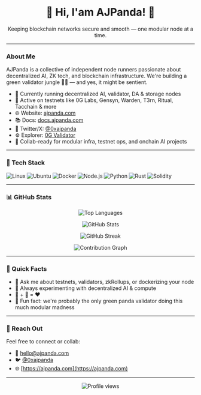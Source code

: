 <!-- Banner -->
<h1 align="center">👋 Hi, I'am AJPanda! 🐼</h1>
<p align="center">
  Keeping blockchain networks secure and smooth — one modular node at a time.
</p>

---

###  About Me

AJPanda is a collective of independent node runners passionate about decentralized AI, ZK tech, and blockchain infrastructure. We're building a green validator jungle 🐼🌱 — and yes, it might be sentient.

- 🔭 Currently running decentralized AI, validator, DA & storage nodes  
- 🧪 Active on testnets like 0G Labs, Gensyn, Warden, T3rn, Ritual, Tacchain & more  
- 🌐 Website: [ajpanda.com](https://www.ajpanda.com)  
- 📚 Docs: [docs.ajpanda.com](https://docs.ajpanda.com)  
- 🐤 Twitter/X: [@0xajpanda](https://twitter.com/0xajpanda)  
- ⚙️ Explorer: [0G Validator](https://0g.exploreme.pro/validators/0gvaloper1f8r094wg230yrzzgf95ux85lw7qgqqgug70s2f)  
- 🤝 Collab-ready for modular infra, testnet ops, and onchain AI projects  

---

### 🧰 Tech Stack

![Linux](https://img.shields.io/badge/Linux-%23007ACC.svg?style=flat&logo=linux&logoColor=white)
![Ubuntu](https://img.shields.io/badge/Ubuntu-E95420?style=flat&logo=ubuntu&logoColor=white)
![Docker](https://img.shields.io/badge/Docker-2496ED?style=flat&logo=docker&logoColor=white)
![Node.js](https://img.shields.io/badge/Node.js-43853D?style=flat&logo=node.js&logoColor=white)
![Python](https://img.shields.io/badge/Python-3776AB?style=flat&logo=python&logoColor=white)
![Rust](https://img.shields.io/badge/Rust-000000?style=flat&logo=rust&logoColor=white)
![Solidity](https://img.shields.io/badge/Solidity-%23363636.svg?style=flat&logo=solidity&logoColor=white)

---

### 📊 GitHub Stats


<p align="center">
  <img src="https://github-readme-stats.vercel.app/api/top-langs/?username=0xAJPanda&layout=compact&theme=radical" alt="Top Languages" />
</p>

<p align="center">
  <img src="https://github-readme-stats.vercel.app/api?username=0xAJPanda&show_icons=true&theme=radical" alt="GitHub Stats" />
</p>

<p align="center">
  <img src="https://github-readme-streak-stats.herokuapp.com?user=0xAJPanda&theme=radical&hide_border=false" alt="GitHub Streak" />
</p>

<p align="center">
  <img src="https://github-profile-summary-cards.vercel.app/api/cards/profile-details?username=0xAJPanda&theme=radical" alt="Contribution Graph" />
</p>

---

### 💬 Quick Facts

- 🤖 Ask me about testnets, validators, zkRollups, or dockerizing your node  
- 🧪 Always experimenting with decentralized AI & compute  
- 🐼 + 🪿 = ❤️  
- 💚 Fun fact: we're probably the only green panda validator doing this much modular madness

---

### 📨 Reach Out

Feel free to connect or collab:

- 💌 [hello@ajpanda.com](mailto:hello@ajpanda.com)  
- 🐦 [@0xajpanda](https://twitter.com/0xajpanda)  
- 🌐 [https://ajpanda.com](https://ajpanda.com)

---

<p align="center">
  <img src="https://komarev.com/ghpvc/?username=0xAJPanda&color=green" alt="Profile views" />
</p>
